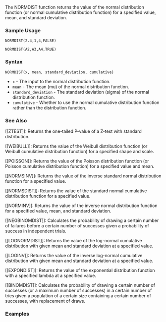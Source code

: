 The NORMDIST function returns the value of the normal distribution function (or normal cumulative distribution function) for a specified value, mean, and standard deviation.

### Sample Usage

`NORMDIST(2.4,1,4,FALSE)`

`NORMDIST(A2,A3,A4,TRUE)`

### Syntax

`NORMDIST(x, mean, standard_deviation, cumulative)`

* `x` - The input to the normal distribution function.
* `mean` - The mean (mu) of the normal distribution function.
* `standard_deviation` - The standard deviation (sigma) of the normal distribution function.
* `cumulative` - Whether to use the normal cumulative distribution function rather than the distribution function.

### See Also

[[ZTEST]]: Returns the one-tailed P-value of a Z-test with standard distribution.

[[WEIBULL]]: Returns the value of the Weibull distribution function (or Weibull cumulative distribution function) for a specified shape and scale.

[[POISSON]]: Returns the value of the Poisson distribution function (or Poisson cumulative distribution function) for a specified value and mean.

[[NORMSINV]]: Returns the value of the inverse standard normal distribution function for a specified value.

[[NORMSDIST]]: Returns the value of the standard normal cumulative distribution function for a specified value.

[[NORMINV]]: Returns the value of the inverse normal distribution function for a specified value, mean, and standard deviation.

[[NEGBINOMDIST]]: Calculates the probability of drawing a certain number of failures before a certain number of successes given a probability of success in independent trials.

[[LOGNORMDIST]]: Returns the value of the log-normal cumulative distribution with given mean and standard deviation at a specified value.

[[LOGINV]]: Returns the value of the inverse log-normal cumulative distribution with given mean and standard deviation at a specified value.

[[EXPONDIST]]: Returns the value of the exponential distribution function with a specified lambda at a specified value.

[[BINOMDIST]]: Calculates the probability of drawing a certain number of successes (or a maximum number of successes) in a certain number of tries given a population of a certain size containing a certain number of successes, with replacement of draws.

### Examples